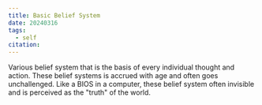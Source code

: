 ```yaml
---
title: Basic Belief System
date: 20240316
tags:
  - self
citation:
---
```

Various belief system that is the basis of every individual thought and action. These belief systems is accrued with age and often goes unchallenged. Like a BIOS in a computer, these belief system often invisible and is perceived as the "truth" of the world.